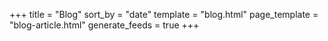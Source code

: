 +++
title = "Blog"
sort_by = "date"
template = "blog.html"
page_template = "blog-article.html"
generate_feeds = true
+++
